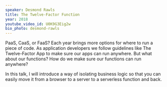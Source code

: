 ```yaml
---
speaker: Desmond Rawls
title: The Twelve-Factor Function
year: 2018
youtube_video_id: U0K9G3Eig2w
bio_photo: desmond-rawls
---
```


<p>PaaS, CaaS, or FaaS? Each year brings more options for where to run a piece of code. As application developers we follow guidelines like The Twelve-Factor App to make sure our apps can run anywhere. But what about our functions? How do we make sure our functions can run anywhere?</p> <p>In this talk, I will introduce a way of isolating business logic so that you can easily move it from a browser to a server to a serverless function and back.</p>
